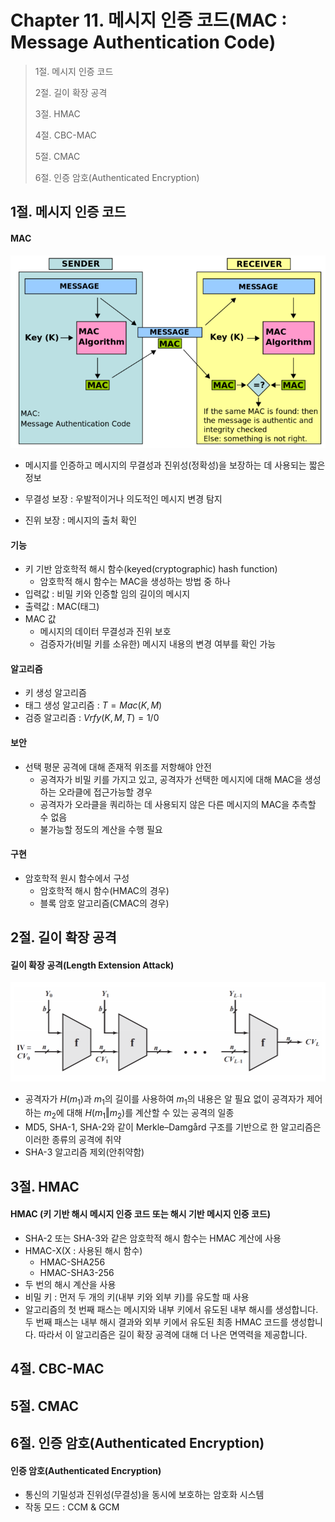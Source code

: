 # Chapter 11. 메시지 인증 코드(MAC : Message Authentication Code)

> 1절. 메시지 인증 코드
>
> 2절. 길이 확장 공격
>
> 3절. HMAC
>
> 4절. CBC-MAC
>
> 5절. CMAC
>
> 6절. 인증 암호(Authenticated Encryption)

## 1절. 메시지 인증 코드

#### MAC

![MAC](https://github.com/BangYunseo/TIL/blob/main/Security/InformationSecurity/Image/ch11/MAC.PNG)

- 메시지를 인증하고 메시지의 무결성과 진위성(정확성)을 보장하는 데 사용되는 짧은 정보

- 무결성 보장 : 우발적이거나 의도적인 메시지 변경 탐지

- 진위 보장 : 메시지의 출처 확인

#### 기능

- 키 기반 암호학적 해시 함수(keyed(cryptographic) hash function)
  - 암호학적 해시 함수는 MAC을 생성하는 방법 중 하나
- 입력값 : 비밀 키와 인증할 임의 길이의 메시지
- 출력값 : MAC(태그)
- MAC 값
  - 메시지의 데이터 무결성과 진위 보호
  - 검증자가(비밀 키를 소유한) 메시지 내용의 변경 여부를 확인 가능

#### 알고리즘

- 키 생성 알고리즘
- 태그 생성 알고리즘 : $T = Mac(K, M)$
- 검증 알고리즘 : $Vrfy(K, M, T) = 1/0$

#### 보안

- 선택 평문 공격에 대해 존재적 위조를 저항해야 안전
  - 공격자가 비밀 키를 가지고 있고, 공격자가 선택한 메시지에 대해 MAC을 생성하는 오라클에 접근가능할 경우
  - 공격자가 오라클을 쿼리하는 데 사용되지 않은 다른 메시지의 MAC을 추측할 수 없음
  - 불가능할 정도의 계산을 수행 필요

#### 구현

- 암호학적 원시 함수에서 구성
  - 암호학적 해시 함수(HMAC의 경우)
  - 블록 암호 알고리즘(CMAC의 경우)

## 2절. 길이 확장 공격

#### 길이 확장 공격(Length Extension Attack)

![LEA](https://github.com/BangYunseo/TIL/blob/main/Security/InformationSecurity/Image/ch11/LEA.PNG)

- 공격자가 $H(m_1)$과 $m_1$의 길이를 사용하여 $m_1$의 내용은 알 필요 없이 공격자가 제어하는 $m_2$에 대해 $H(m_1 ‖ m_2)$를 계산할 수 있는 공격의 일종
- MD5, SHA-1, SHA-2와 같이 Merkle–Damgård 구조를 기반으로 한 알고리즘은 이러한 종류의 공격에 취약
- SHA-3 알고리즘 제외(안취약함)

## 3절. HMAC

#### HMAC (키 기반 해시 메시지 인증 코드 또는 해시 기반 메시지 인증 코드)

- SHA-2 또는 SHA-3와 같은 암호학적 해시 함수는 HMAC 계산에 사용
- HMAC-X(X : 사용된 해시 함수)
  - HMAC-SHA256
  - HMAC-SHA3-256
- 두 번의 해시 계산을 사용
- 비밀 키 : 먼저 두 개의 키(내부 키와 외부 키)를 유도할 때 사용
- 알고리즘의 첫 번째 패스는 메시지와 내부 키에서 유도된 내부 해시를 생성합니다.
  두 번째 패스는 내부 해시 결과와 외부 키에서 유도된 최종 HMAC 코드를 생성합니다. 따라서 이 알고리즘은 길이 확장 공격에 대해 더 나은 면역력을 제공합니다.

## 4절. CBC-MAC

## 5절. CMAC

## 6절. 인증 암호(Authenticated Encryption)

#### 인증 암호(Authenticated Encryption)

- 통신의 기밀성과 진위성(무결성)을 동시에 보호하는 암호화 시스템
- 작동 모드 : CCM & GCM
